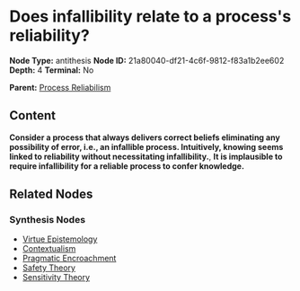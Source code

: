 # Does infallibility relate to a process's reliability?

**Node Type:** antithesis
**Node ID:** 21a80040-df21-4c6f-9812-f83a1b2ee602
**Depth:** 4
**Terminal:** No

**Parent:** [Process Reliabilism](process-reliabilism-synthesis-322d601f-37c8-4500-8ee8-38cdcd44a787.md)

## Content

**Consider a process that always delivers correct beliefs eliminating any possibility of error, i.e., an infallible process. Intuitively, knowing seems linked to reliability without necessitating infallibility.**, **It is implausible to require infallibility for a reliable process to confer knowledge.**

## Related Nodes

### Synthesis Nodes

- [Virtue Epistemology](virtue-epistemology-synthesis-72fa0578-f6ee-41de-97cd-083b3027d5dc.md)
- [Contextualism](contextualism-synthesis-a643885a-80ef-418b-902a-6327acacc4aa.md)
- [Pragmatic Encroachment](pragmatic-encroachment-synthesis-e994cd30-60e8-4ef2-b85a-6250d3c53503.md)
- [Safety Theory](safety-theory-synthesis-b681d141-d923-4fda-9d78-66446048f726.md)
- [Sensitivity Theory](sensitivity-theory-synthesis-5a8cbee3-3785-42ad-a5d1-ab352ba5b06f.md)
